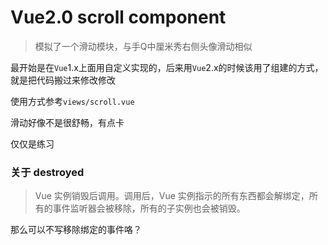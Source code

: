 # Vue2.0 scroll component

> 模拟了一个滑动模块，与手Q中厘米秀右侧头像滑动相似

最开始是在`Vue`1.x上面用自定义实现的，后来用`Vue`2.x的时候该用了组建的方式，就是把代码搬过来修改修改

使用方式参考`views/scroll.vue`

滑动好像不是很舒畅，有点卡

仅仅是练习

### 关于 destroyed

>Vue 实例销毁后调用。调用后，Vue 实例指示的所有东西都会解绑定，所有的事件监听器会被移除，所有的子实例也会被销毁。

那么可以不写移除绑定的事件咯？